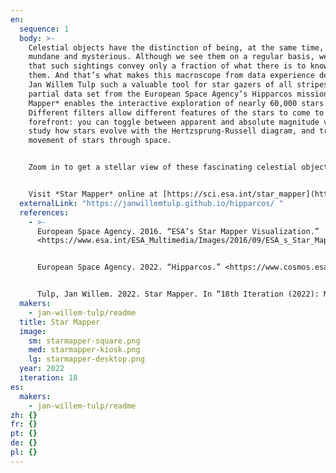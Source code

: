 ```yaml
---
en:
  sequence: 1
  body: >-
    Celestial objects have the distinction of being, at the same time, both
    mundane and mysterious. Although we see them on a regular basis, we realize
    that such sightings convey only a fraction of what there is to know about
    them. And that’s what makes this macroscope from data experience designer
    Jan Willem Tulp such a valuable tool for star gazers of all stripes. Using a
    partial data set from the European Space Agency’s Hipparcos mission, *Star
    Mapper* enables the interactive exploration of nearly 60,000 stars.
    Different filters allow different features of the stars to come to the
    forefront: you can toggle between apparent and absolute magnitude views,
    study how stars evolve with the Hertzsprung-Russell diagram, and track the
    movement of stars through space. 


    Zoom in to get a stellar view of these fascinating celestial objects. Or select the “Motion” tab to see the movement of stars over the next several million years.


    Visit *Star Mapper* online at [https://sci.esa.int/star_mapper](https://sci.esa.int/star_mapper/).
  externalLink: "https://janwillemtulp.github.io/hipparcos/ "
  references:
    - >-
      European Space Agency. 2016. “ESA’s Star Mapper Visualization.”
      <https://www.esa.int/ESA_Multimedia/Images/2016/09/ESA_s_Star_Mapper_visualisation>. 


      European Space Agency. 2022. “Hipparcos.” <https://www.cosmos.esa.int/web/hipparcos>.  


      Tulp, Jan Willem. 2022. Star Mapper. In “18th Iteration (2022): Macroscopes for a New Perspective.” Places & Spaces: Mapping Science, edited by Katy Börner, Lisel Record, and Todd Theriault. <http://scimaps.org>.
  makers:
    - jan-willem-tulp/readme
  title: Star Mapper
  image:
    sm: starmapper-square.png
    med: starmapper-kiosk.png
    lg: starmapper-desktop.png
  year: 2022
  iteration: 18
es:
  makers:
    - jan-willem-tulp/readme
zh: {}
fr: {}
pt: {}
de: {}
pl: {}
---
```

